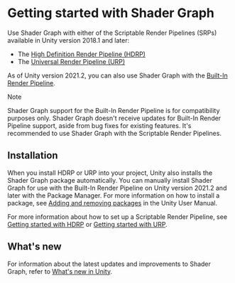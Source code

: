 # Getting started with Shader Graph

Use Shader Graph with either of the Scriptable Render Pipelines (SRPs) available in Unity version 2018.1 and later:

- The [High Definition Render Pipeline (HDRP)](https://docs.unity3d.com/Packages/com.unity.render-pipelines.high-definition@latest)
- The [Universal Render Pipeline (URP)](https://docs.unity3d.com/Manual/urp/urp-introduction.html)

As of Unity version 2021.2, you can also use Shader Graph with the [Built-In Render Pipeline](https://docs.unity3d.com/Documentation/Manual/built-in-render-pipeline.html).

> [!NOTE]
> Shader Graph support for the Built-In Render Pipeline is for compatibility purposes only. Shader Graph doesn't receive updates for Built-In Render Pipeline support, aside from bug fixes for existing features. It's recommended to use Shader Graph with the Scriptable Render Pipelines.

## Installation

When you install HDRP or URP into your project, Unity also installs the Shader Graph package automatically. You can manually install Shader Graph for use with the Built-In Render Pipeline on Unity version 2021.2 and later with the Package Manager. For more information on how to install a package, see [Adding and removing packages](https://docs.unity3d.com/Manual/upm-ui-actions.html) in the Unity User Manual.

For more information about how to set up a Scriptable Render Pipeline, see [Getting started with HDRP](https://docs.unity3d.com/Packages/com.unity.render-pipelines.high-definition@17.0/manual/getting-started-in-hdrp.html) or [Getting started with URP](https://docs.unity3d.com/Manual/urp/InstallingAndConfiguringURP).

## What's new

For information about the latest updates and improvements to Shader Graph, refer to [What's new in Unity](https://docs.unity3d.com/Manual/WhatsNew.html).
